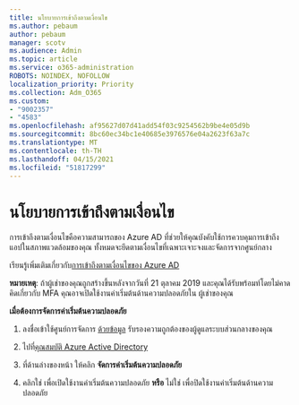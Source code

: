 ```yaml
---
title: นโยบายการเข้าถึงตามเงื่อนไข
ms.author: pebaum
author: pebaum
manager: scotv
ms.audience: Admin
ms.topic: article
ms.service: o365-administration
ROBOTS: NOINDEX, NOFOLLOW
localization_priority: Priority
ms.collection: Adm_O365
ms.custom:
- "9002357"
- "4583"
ms.openlocfilehash: af95627d07d41add54f03c9254562b9be4e05d9b
ms.sourcegitcommit: 8bc60ec34bc1e40685e3976576e04a2623f63a7c
ms.translationtype: MT
ms.contentlocale: th-TH
ms.lasthandoff: 04/15/2021
ms.locfileid: "51817299"
---
```

# <a name="conditional-access-policies"></a>นโยบายการเข้าถึงตามเงื่อนไข

การเข้าถึงตามเงื่อนไขคือความสามารถของ Azure AD ที่ช่วยให้คุณบังคับใช้การควบคุมการเข้าถึงแอปในสภาพแวดล้อมของคุณ ทั้งหมดจะยึดตามเงื่อนไขที่เฉพาะเจาะจงและจัดการจากศูนย์กลาง

เรียนรู้เพิ่มเติมเกี่ยวกับ[การเข้าถึงตามเงื่อนไขของ Azure AD](https://docs.microsoft.com/azure/active-directory/conditional-access/)  

**หมายเหตุ**: ถ้าผู้เช่าของคุณถูกสร้างขึ้นหลังจากวันที่ 21 ตุลาคม 2019 และคุณได้รับพร้อมท์โดยไม่คาดคิดเกี่ยวกับ MFA คุณอาจเปิดใช้งานค่าเริ่มต้นด้านความปลอดภัยใน [](https://aka.ms/securitydefaults)ผู้เช่าของคุณ

**เมื่อต้องการจัดการค่าเริ่มต้นความปลอดภัย**

1. ลงชื่อเข้าใช้ศูนย์การจัดการ [ด้วยข้อมูล](https://go.microsoft.com/fwlink/p/?linkid=834822) รับรองความถูกต้องของผู้ดูแลระบบส่วนกลางของคุณ

2. ไปที่[คุณสมบัติ Azure Active Directory](https://portal.azure.com/#blade/Microsoft_AAD_IAM/ActiveDirectoryMenuBlade/Properties)

3. ที่ด้านล่างของหน้า ให้คลิก **จัดการค่าเริ่มต้นความปลอดภัย**

4. คลิกใช่ เพื่อเปิดใช้งานค่าเริ่มต้นความปลอดภัย **หรือ** ไม่ใช่ เพื่อปิดใช้งานค่าเริ่มต้นด้านความปลอดภัย
